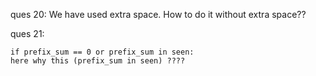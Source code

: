 ques 20:  We have used extra space. How to do it without extra space??

ques 21: 
```
if prefix_sum == 0 or prefix_sum in seen:
here why this (prefix_sum in seen) ????
```